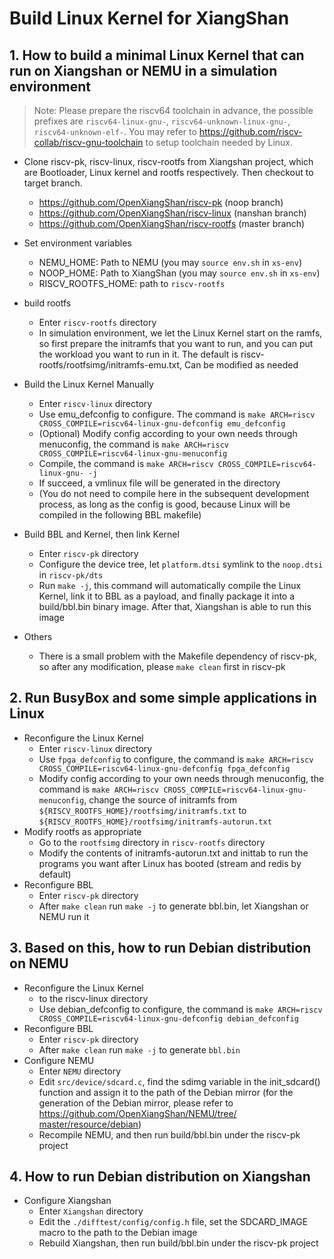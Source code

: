 # Build Linux Kernel for XiangShan

## 1. How to build a minimal Linux Kernel that can run on Xiangshan or NEMU in a simulation environment

> Note: Please prepare the riscv64 toolchain in advance, the possible prefixes are `riscv64-linux-gnu-`, `riscv64-unknown-linux-gnu-`, `riscv64-unknown-elf-`. You may refer to https://github.com/riscv-collab/riscv-gnu-toolchain to setup toolchain needed by Linux.

- Clone riscv-pk, riscv-linux, riscv-rootfs from Xiangshan project, which are Bootloader, Linux kernel and rootfs respectively. Then checkout to target branch.
    - https://github.com/OpenXiangShan/riscv-pk (noop branch)
    - https://github.com/OpenXiangShan/riscv-linux (nanshan branch)
    - https://github.com/OpenXiangShan/riscv-rootfs (master branch)
- Set environment variables
    - NEMU_HOME: Path to NEMU (you may `source env.sh` in `xs-env`)
    - NOOP_HOME: Path to XiangShan (you may `source env.sh` in `xs-env`)
    - RISCV_ROOTFS_HOME: path to `riscv-rootfs`
- build rootfs
    - Enter `riscv-rootfs` directory
    - In simulation environment, we let the Linux Kernel start on the ramfs, so first prepare the initramfs that you want to run, and you can put the workload you want to run in it. The default is riscv-rootfs/rootfsimg/initramfs-emu.txt, Can be modified as needed
- Build the Linux Kernel Manually
    - Enter `riscv-linux` directory
    - Use emu_defconfig to configure. The command is `make ARCH=riscv CROSS_COMPILE=riscv64-linux-gnu-defconfig emu_defconfig`
    - (Optional) Modify config according to your own needs through menuconfig, the command is `make ARCH=riscv CROSS_COMPILE=riscv64-linux-gnu-menuconfig`
    - Compile, the command is `make ARCH=riscv CROSS_COMPILE=riscv64-linux-gnu- -j`
    - If succeed, a vmlinux file will be generated in the directory
    - (You do not need to compile here in the subsequent development process, as long as the config is good, because Linux will be compiled in the following BBL makefile)
- Build BBL and Kernel, then link Kernel
    - Enter `riscv-pk` directory
    - Configure the device tree, let `platform.dtsi` symlink to the `noop.dtsi` in `riscv-pk/dts`
    - Run `make -j`, this command will automatically compile the Linux Kernel, link it to BBL as a payload, and finally package it into a build/bbl.bin binary image. After that, Xiangshan is able to run this image

- Others
    - There is a small problem with the Makefile dependency of riscv-pk, so after any modification, please `make clean` first in riscv-pk

## 2. Run BusyBox and some simple applications in Linux

* Reconfigure the Linux Kernel
    * Enter `riscv-linux` directory
    * Use `fpga_defconfig` to configure, the command is `make ARCH=riscv CROSS_COMPILE=riscv64-linux-gnu-defconfig fpga_defconfig`
    * Modify config according to your own needs through menuconfig, the command is `make ARCH=riscv CROSS_COMPILE=riscv64-linux-gnu-menuconfig`, change the source of initramfs from `${RISCV_ROOTFS_HOME}/rootfsimg/initramfs.txt` to `${RISCV_ROOTFS_HOME}/rootfsimg/initramfs-autorun.txt`
* Modify rootfs as appropriate
    * Go to the `rootfsimg` directory in `riscv-rootfs` directory
    * Modify the contents of initramfs-autorun.txt and inittab to run the programs you want after Linux has booted (stream and redis by default)
* Reconfigure BBL
    * Enter `riscv-pk` directory
    * After `make clean` run `make -j` to generate bbl.bin, let Xiangshan or NEMU run it



## 3. Based on this, how to run Debian distribution on NEMU

* Reconfigure the Linux Kernel
    * to the riscv-linux directory
    * Use debian_defconfig to configure, the command is `make ARCH=riscv CROSS_COMPILE=riscv64-linux-gnu-defconfig debian_defconfig`
* Reconfigure BBL
    * Enter `riscv-pk` directory
    * After `make clean` run `make -j` to generate `bbl.bin`
* Configure NEMU
    * Enter `NEMU` directory
    * Edit `src/device/sdcard.c`, find the sdimg variable in the init_sdcard() function and assign it to the path of the Debian mirror (for the generation of the Debian mirror, please refer to [https://github.com/OpenXiangShan/NEMU/tree/ master/resource/debian](https://github.com/OpenXiangShan/NEMU/tree/master/resource/debian))
    * Recompile NEMU, and then run build/bbl.bin under the riscv-pk project


## 4. How to run Debian distribution on Xiangshan

* Configure Xiangshan
    * Enter `Xiangshan` directory
    * Edit the `./difftest/config/config.h` file, set the SDCARD_IMAGE macro to the path to the Debian image
    * Rebuild Xiangshan, then run build/bbl.bin under the riscv-pk project
